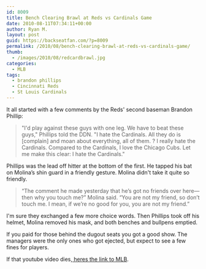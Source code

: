 ```yaml
---
id: 8009
title: Bench Clearing Brawl at Reds vs Cardinals Game
date: 2010-08-11T07:34:11+00:00
author: Ryan M.
layout: post
guid: https://backseatfan.com/?p=8009
permalink: /2010/08/bench-clearing-brawl-at-reds-vs-cardinals-game/
thumb:
  - /images/2010/08/redcardbrawl.jpg
categories:
  - MLB
tags:
  - brandon phillips
  - Cincinnati Reds
  - St Louis Cardinals
---
```


<div class="entry">
  <p>
  </p>

  <p>
    It all started with a few comments by the Reds' second baseman Brandon Phillip:
  </p>

  <blockquote>
    <p>
      "I'd play against these guys with one leg. We have to beat these guys," Phillips told the DDN. "I hate the Cardinals. All they do is [complain] and moan about everything, all of them. ? I really hate the Cardinals. Compared to the Cardinals, I love the Chicago Cubs. Let me make this clear: I hate the Cardinals."
    </p>
  </blockquote>

  <p>
    Phillips was the lead off hitter at the bottom of the first. He tapped his bat on Molina’s shin guard in a friendly gesture. Molina didn't take it quite so friendly.
  </p>

  <blockquote>
    <p>
      “The comment he made yesterday that he’s got no friends over here—then why you touch me?” Molina said. “You are not my friend, so don’t touch me. I mean, if we’re no good for you, you are not my friend.”
    </p>
  </blockquote>

  <p>
    I'm sure they exchanged a few more choice words. Then Phillips took off his helmet, Molina removed his mask, and both benches and bullpens emptied.
  </p>

  <p>
    If you paid for those behind the dugout seats you got a good show. The managers were the only ones who got ejected, but expect to see a few fines for players.
  </p>

  <p>
    If that youtube video dies,<a href="https://mlb.mlb.com/news/article.jsp?ymd=20100810&content_id=13276098&vkey=news_mlb&fext=.jsp&c_id=mlb"> heres the link to MLB</a>.
  </p>
</div>
